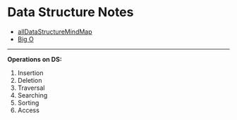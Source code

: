 # Data Structure Notes

- [allDataStructureMindMap](https://coggle.it/diagram/W5E5tqYlrXvFJPsq/t/master-the-interview-click-here-for-course-link/c25f98c73a03f5b1107cd0e2f4bce29c9d78e31655e55cb0b785d56f0036c9d1)
- [Big O](bigO/README.md)
---
**Operations on DS:**
  1. Insertion
  2. Deletion
  3. Traversal
  4. Searching
  5. Sorting
  6. Access